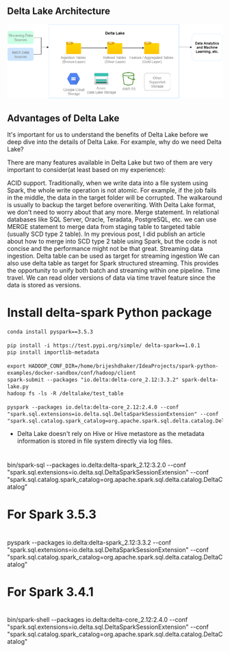 
## Delta Lake Architecture

![deltalake_architecture.png](images%2Fdeltalake_architecture.png)
## Advantages of Delta Lake

It's important for us to understand the benefits of Delta Lake before we deep dive into the details of Delta Lake. For example, why do we need Delta Lake?

There are many features available in Delta Lake but two of them are very important to consider(at least based on my experience):

ACID support. Traditionally, when we write data into a file system using Spark, the whole write operation is not atomic. For example, if the job fails in the middle, the data in the target folder will be corrupted. The walkaround is usually to backup the target before overwriting. With Delta Lake format, we don't need to worry about that any more.
Merge statement. In relational databases like SQL Server, Oracle, Teradata, PostgreSQL, etc. we can use MERGE statement to merge data from staging table to targeted table (usually SCD type 2 table). In my previous post, I did publish an article about how to merge into SCD type 2 table using Spark, but the code is not concise and the performance might not be that great.
Streaming data ingestion. Delta table can be used as target for streaming ingestion We can also use delta table as target for Spark structured streaming. This provides the opportunity to unify both batch and streaming within one pipeline.
Time travel. We can read older versions of data via time travel feature since the data is stored as versions.

# Install delta-spark Python package
```shell
conda install pyspark==3.5.3 

pip install -i https://test.pypi.org/simple/ delta-spark==1.0.1
pip install importlib-metadata

export HADOOP_CONF_DIR=/home/brijeshdhaker/IdeaProjects/spark-python-examples/docker-sandbox/conf/hadoop/client
spark-submit --packages "io.delta:delta-core_2.12:3.3.2" spark-delta-lake.py
hadoop fs -ls -R /deltalake/test_table

pyspark --packages io.delta:delta-core_2.12:2.4.0 --conf "spark.sql.extensions=io.delta.sql.DeltaSparkSessionExtension" --conf "spark.sql.catalog.spark_catalog=org.apache.spark.sql.delta.catalog.DeltaCatalog"

```

* Delta Lake doesn't rely on Hive or Hive metastore as the metadata information is stored in file system directly via log files.

#
#
#
bin/spark-sql --packages io.delta:delta-spark_2.12:3.2.0 --conf "spark.sql.extensions=io.delta.sql.DeltaSparkSessionExtension" --conf "spark.sql.catalog.spark_catalog=org.apache.spark.sql.delta.catalog.DeltaCatalog"

#
# For Spark 3.5.3
#
pyspark --packages io.delta:delta-spark_2.12:3.3.2 --conf "spark.sql.extensions=io.delta.sql.DeltaSparkSessionExtension" --conf "spark.sql.catalog.spark_catalog=org.apache.spark.sql.delta.catalog.DeltaCatalog"

#
# For Spark 3.4.1
#
bin/spark-shell --packages io.delta:delta-core_2.12:2.4.0 --conf "spark.sql.extensions=io.delta.sql.DeltaSparkSessionExtension" --conf "spark.sql.catalog.spark_catalog=org.apache.spark.sql.delta.catalog.DeltaCatalog"
